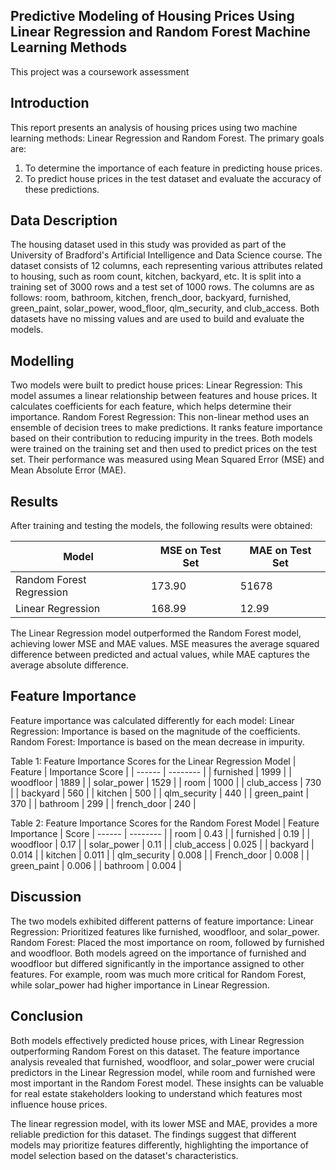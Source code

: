 ## Predictive Modeling of Housing Prices Using Linear Regression and Random Forest Machine Learning Methods
This project was a coursework assessment 

## Introduction
This report presents an analysis of housing prices using two machine learning methods: Linear Regression and Random Forest. The primary goals are:
1. To determine the importance of each feature in predicting house prices.
2. To predict house prices in the test dataset and evaluate the accuracy of these predictions.

## Data Description
The housing dataset used in this study was provided as part of the University of Bradford's Artificial Intelligence and Data Science course. The dataset consists of 12 columns, each representing various attributes related to housing, such as room count, kitchen, backyard, etc. It is split into a training set of 3000 rows and a test set of 1000 rows.
The columns are as follows:
room, bathroom, kitchen, french_door, backyard, furnished, green_paint, solar_power, wood_floor, qlm_security, and club_access.
Both datasets have no missing values and are used to build and evaluate the models.

## Modelling
Two models were built to predict house prices:
Linear Regression: This model assumes a linear relationship between features and house prices. It calculates coefficients for each feature, which helps determine their importance.
Random Forest Regression: This non-linear method uses an ensemble of decision trees to make predictions. It ranks feature importance based on their contribution to reducing impurity in the trees.
Both models were trained on the training set and then used to predict prices on the test set. Their performance was measured using Mean Squared Error (MSE) and Mean Absolute Error (MAE).

## Results
After training and testing the models, the following results were obtained:

|  Model	 |  MSE on Test Set   |	 MAE on Test Set |
| ------ | --------   | ---------- |
| Random Forest Regression   |  173.90	     | 51678 |
| Linear Regression        	 |  168.99      | 12.99 |

The Linear Regression model outperformed the Random Forest model, achieving lower MSE and MAE values. MSE measures the average squared difference between predicted and actual values, while MAE captures the average absolute difference.

## Feature Importance
Feature importance was calculated differently for each model:
Linear Regression: Importance is based on the magnitude of the coefficients.
Random Forest: Importance is based on the mean decrease in impurity.

Table 1: Feature Importance Scores for the Linear Regression Model 
| Feature	| Importance Score |
| ------ | --------   | 
| furnished |	1999  |
| woodfloor	| 1889 |
| solar_power |	1529 |
| room	| 1000 |
| club_access |	730 |
| backyard | 560 |
| kitchen	| 500 |
| qlm_security |	440 |
| green_paint |	370 |
| bathroom	| 299 |
| french_door	| 240 |

Table 2: Feature Importance Scores for the Random Forest Model
|  Feature	Importance    | Score
| ------ | --------   | 
|  room	   |  0.43    | 
| furnished	   | 0.19    | 
| woodfloor    | 	0.17    | 
| solar_power	   | 0.11    | 
| club_access    | 	0.025    | 
| backyard	   | 0.014    | 
| kitchen	   | 0.011    | 
| qlm_security	   | 0.008    | 
| French_door	   | 0.008    | 
| green_paint	   |  0.006    | 
| bathroom	   | 0.004    | 

## Discussion
The two models exhibited different patterns of feature importance:
Linear Regression: Prioritized features like furnished, woodfloor, and solar_power.
Random Forest: Placed the most importance on room, followed by furnished and woodfloor.
Both models agreed on the importance of furnished and woodfloor but differed significantly in the importance assigned to other features. For example, room was much more critical for Random Forest, while solar_power had higher importance in Linear Regression.

## Conclusion
Both models effectively predicted house prices, with Linear Regression outperforming Random Forest on this dataset. The feature importance analysis revealed that furnished, woodfloor, and solar_power were crucial predictors in the Linear Regression model, while room and furnished were most important in the Random Forest model. These insights can be valuable for real estate stakeholders looking to understand which features most influence house prices.

The linear regression model, with its lower MSE and MAE, provides a more reliable prediction for this dataset. The findings suggest that different models may prioritize features differently, highlighting the importance of model selection based on the dataset's characteristics.







